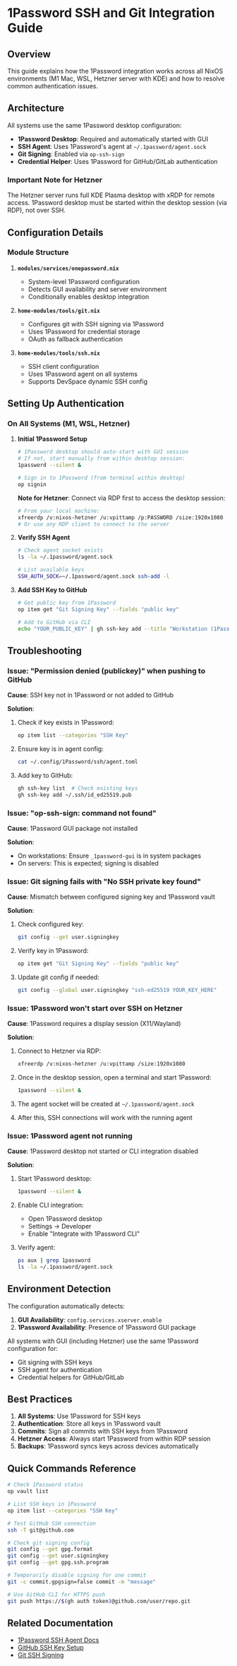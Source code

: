 # 1Password SSH and Git Integration Guide

## Overview

This guide explains how the 1Password integration works across all NixOS environments (M1 Mac, WSL, Hetzner server with KDE) and how to resolve common authentication issues.

## Architecture

All systems use the same 1Password desktop configuration:
- **1Password Desktop**: Required and automatically started with GUI
- **SSH Agent**: Uses 1Password's agent at `~/.1password/agent.sock`
- **Git Signing**: Enabled via `op-ssh-sign`
- **Credential Helper**: Uses 1Password for GitHub/GitLab authentication

### Important Note for Hetzner
The Hetzner server runs full KDE Plasma desktop with xRDP for remote access. 1Password desktop must be started within the desktop session (via RDP), not over SSH.

## Configuration Details

### Module Structure

1. **`modules/services/onepassword.nix`**
   - System-level 1Password configuration
   - Detects GUI availability and server environment
   - Conditionally enables desktop integration

2. **`home-modules/tools/git.nix`**
   - Configures git with SSH signing via 1Password
   - Uses 1Password for credential storage
   - OAuth as fallback authentication

3. **`home-modules/tools/ssh.nix`**
   - SSH client configuration
   - Uses 1Password agent on all systems
   - Supports DevSpace dynamic SSH config

## Setting Up Authentication

### On All Systems (M1, WSL, Hetzner)

1. **Initial 1Password Setup**
   ```bash
   # 1Password desktop should auto-start with GUI session
   # If not, start manually from within desktop session:
   1password --silent &
   
   # Sign in to 1Password (from terminal within desktop)
   op signin
   ```
   
   **Note for Hetzner**: Connect via RDP first to access the desktop session:
   ```bash
   # From your local machine:
   xfreerdp /v:nixos-hetzner /u:vpittamp /p:PASSWORD /size:1920x1080
   # Or use any RDP client to connect to the server
   ```

2. **Verify SSH Agent**
   ```bash
   # Check agent socket exists
   ls -la ~/.1password/agent.sock
   
   # List available keys
   SSH_AUTH_SOCK=~/.1password/agent.sock ssh-add -l
   ```

3. **Add SSH Key to GitHub**
   ```bash
   # Get public key from 1Password
   op item get "Git Signing Key" --fields "public key"
   
   # Add to GitHub via CLI
   echo "YOUR_PUBLIC_KEY" | gh ssh-key add --title "Workstation (1Password)"
   ```


## Troubleshooting

### Issue: "Permission denied (publickey)" when pushing to GitHub

**Cause**: SSH key not in 1Password or not added to GitHub

**Solution**:
1. Check if key exists in 1Password:
   ```bash
   op item list --categories "SSH Key"
   ```

2. Ensure key is in agent config:
   ```bash
   cat ~/.config/1Password/ssh/agent.toml
   ```

3. Add key to GitHub:
   ```bash
   gh ssh-key list  # Check existing keys
   gh ssh-key add ~/.ssh/id_ed25519.pub
   ```

### Issue: "op-ssh-sign: command not found"

**Cause**: 1Password GUI package not installed

**Solution**:
- On workstations: Ensure `_1password-gui` is in system packages
- On servers: This is expected; signing is disabled

### Issue: Git signing fails with "No SSH private key found"

**Cause**: Mismatch between configured signing key and 1Password vault

**Solution**:
1. Check configured key:
   ```bash
   git config --get user.signingkey
   ```

2. Verify key in 1Password:
   ```bash
   op item get "Git Signing Key" --fields "public key"
   ```

3. Update git config if needed:
   ```bash
   git config --global user.signingkey "ssh-ed25519 YOUR_KEY_HERE"
   ```

### Issue: 1Password won't start over SSH on Hetzner

**Cause**: 1Password requires a display session (X11/Wayland)

**Solution**:
1. Connect to Hetzner via RDP:
   ```bash
   xfreerdp /v:nixos-hetzner /u:vpittamp /size:1920x1080
   ```

2. Once in the desktop session, open a terminal and start 1Password:
   ```bash
   1password --silent &
   ```

3. The agent socket will be created at `~/.1password/agent.sock`

4. After this, SSH connections will work with the running agent

### Issue: 1Password agent not running

**Cause**: 1Password desktop not started or CLI integration disabled

**Solution**:
1. Start 1Password desktop:
   ```bash
   1password --silent &
   ```

2. Enable CLI integration:
   - Open 1Password desktop
   - Settings → Developer
   - Enable "Integrate with 1Password CLI"

3. Verify agent:
   ```bash
   ps aux | grep 1password
   ls -la ~/.1password/agent.sock
   ```

## Environment Detection

The configuration automatically detects:

1. **GUI Availability**: `config.services.xserver.enable`
2. **1Password Availability**: Presence of 1Password GUI package

All systems with GUI (including Hetzner) use the same 1Password configuration for:
- Git signing with SSH keys
- SSH agent for authentication
- Credential helpers for GitHub/GitLab

## Best Practices

1. **All Systems**: Use 1Password for SSH keys
2. **Authentication**: Store all keys in 1Password vault
3. **Commits**: Sign all commits with SSH keys from 1Password
4. **Hetzner Access**: Always start 1Password from within RDP session
5. **Backups**: 1Password syncs keys across devices automatically

## Quick Commands Reference

```bash
# Check 1Password status
op vault list

# List SSH keys in 1Password
op item list --categories "SSH Key"

# Test GitHub SSH connection
ssh -T git@github.com

# Check git signing config
git config --get gpg.format
git config --get user.signingkey
git config --get gpg.ssh.program

# Temporarily disable signing for one commit
git -c commit.gpgsign=false commit -m "message"

# Use GitHub CLI for HTTPS push
git push https://$(gh auth token)@github.com/user/repo.git
```

## Related Documentation

- [1Password SSH Agent Docs](https://developer.1password.com/docs/ssh/)
- [GitHub SSH Key Setup](https://docs.github.com/en/authentication/connecting-to-github-with-ssh)
- [Git SSH Signing](https://docs.github.com/en/authentication/managing-commit-signature-verification/about-commit-signature-verification)